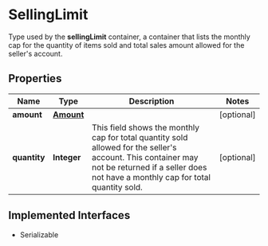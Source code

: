 

# SellingLimit

Type used by the <b>sellingLimit</b> container, a container that lists the monthly cap for the quantity of items sold and total sales amount allowed for the seller's account.
## Properties

Name | Type | Description | Notes
------------ | ------------- | ------------- | -------------
**amount** | [**Amount**](Amount.md) |  |  [optional]
**quantity** | **Integer** | This field shows the monthly cap for total quantity sold allowed for the seller&#39;s account. This container may not be returned if a seller does not have a monthly cap for total quantity sold. |  [optional]


## Implemented Interfaces

* Serializable


